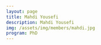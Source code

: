 ```yaml
---
layout: page
title: Mahdi Yousefi
description: Mahdi Yousefi
img: /assets/img/members/mahdi.jpg
program: PhD
---
```


<img class="profile_img" src="{{ page.img | prepend: site.baseurl | prepend: site.url }}" alt=""/>